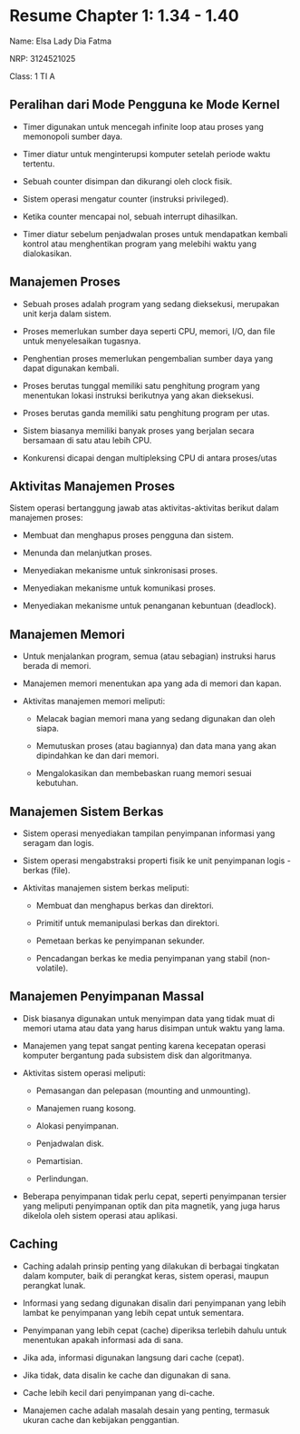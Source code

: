 # Resume Chapter 1: 1.34 - 1.40

Name: Elsa Lady Dia Fatma

NRP: 3124521025

Class: 1 TI A

## Peralihan dari Mode Pengguna ke Mode Kernel

- Timer digunakan untuk mencegah infinite loop atau proses yang memonopoli sumber daya.

- Timer diatur untuk menginterupsi komputer setelah periode waktu tertentu.

- Sebuah counter disimpan dan dikurangi oleh clock fisik.

- Sistem operasi mengatur counter (instruksi privileged).

- Ketika counter mencapai nol, sebuah interrupt dihasilkan.

- Timer diatur sebelum penjadwalan proses untuk mendapatkan kembali kontrol atau menghentikan program yang melebihi waktu yang dialokasikan.


## Manajemen Proses

- Sebuah proses adalah program yang sedang dieksekusi, merupakan unit kerja dalam sistem.

- Proses memerlukan sumber daya seperti CPU, memori, I/O, dan file untuk menyelesaikan tugasnya.

- Penghentian proses memerlukan pengembalian sumber daya yang dapat digunakan kembali.

- Proses berutas tunggal memiliki satu penghitung program yang menentukan lokasi instruksi berikutnya yang akan dieksekusi.

- Proses berutas ganda memiliki satu penghitung program per utas.

- Sistem biasanya memiliki banyak proses yang berjalan secara bersamaan di satu atau lebih CPU.

- Konkurensi dicapai dengan multipleksing CPU di antara proses/utas


## Aktivitas Manajemen Proses

Sistem operasi bertanggung jawab atas aktivitas-aktivitas berikut dalam manajemen proses:

- Membuat dan menghapus proses pengguna dan sistem.

- Menunda dan melanjutkan proses.

- Menyediakan mekanisme untuk sinkronisasi proses.

- Menyediakan mekanisme untuk komunikasi proses.

- Menyediakan mekanisme untuk penanganan kebuntuan (deadlock).   


## Manajemen Memori

- Untuk menjalankan program, semua (atau sebagian) instruksi harus berada di memori.

- Manajemen memori menentukan apa yang ada di memori dan kapan.

- Aktivitas manajemen memori meliputi: 
  * Melacak bagian memori mana yang sedang digunakan dan oleh siapa.

  * Memutuskan proses (atau bagiannya) dan data mana yang akan dipindahkan ke dan dari memori.

  * Mengalokasikan dan membebaskan ruang memori sesuai kebutuhan.


## Manajemen Sistem Berkas

- Sistem operasi menyediakan tampilan penyimpanan informasi yang seragam dan logis.

- Sistem operasi mengabstraksi properti fisik ke unit penyimpanan logis - berkas (file).

- Aktivitas manajemen sistem berkas meliputi: 

  * Membuat dan menghapus berkas dan direktori.

  * Primitif untuk memanipulasi berkas dan direktori.

  * Pemetaan berkas ke penyimpanan sekunder.

  * Pencadangan berkas ke media penyimpanan yang stabil (non-volatile).


## Manajemen Penyimpanan Massal

- Disk biasanya digunakan untuk menyimpan data yang tidak muat di memori utama atau data yang harus disimpan untuk waktu yang lama.

- Manajemen yang tepat sangat penting karena kecepatan operasi komputer bergantung pada subsistem disk dan algoritmanya.

- Aktivitas sistem operasi meliputi: 
  * Pemasangan dan pelepasan (mounting and unmounting).

  * Manajemen ruang kosong.

  * Alokasi penyimpanan.

  * Penjadwalan disk.

  * Pemartisian.
  
  * Perlindungan.

- Beberapa penyimpanan tidak perlu cepat, seperti penyimpanan tersier yang meliputi penyimpanan optik dan pita magnetik, yang juga harus dikelola oleh sistem operasi atau aplikasi.


## Caching

- Caching adalah prinsip penting yang dilakukan di berbagai tingkatan dalam komputer, baik di perangkat keras, sistem operasi, maupun perangkat lunak.

- Informasi yang sedang digunakan disalin dari penyimpanan yang lebih lambat ke penyimpanan yang lebih cepat untuk sementara.

- Penyimpanan yang lebih cepat (cache) diperiksa terlebih dahulu untuk menentukan apakah informasi ada di sana.

- Jika ada, informasi digunakan langsung dari cache (cepat).

- Jika tidak, data disalin ke cache dan digunakan di sana.

- Cache lebih kecil dari penyimpanan yang di-cache.

- Manajemen cache adalah masalah desain yang penting, termasuk ukuran cache dan kebijakan penggantian.

